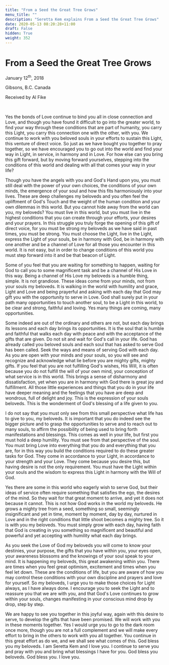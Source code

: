 ```yaml
---
title: "From a Seed the Great Tree Grows"
menu_title: ""
description: "Seretta Kem explains From a Seed the Great Tree Grows"
date: 2020-05-13 08:20:28+11:00
draft: False
hidden: True
weight: 352
---
```

# From a Seed the Great Tree Grows

January 12<sup>th</sup>, 2018

Gibsons, B.C. Canada

Received by Al Fike

 

Yes the bonds of Love continue to bind you all in close connection and Love, and though you have found it difficult to go into the greater world, to find your way through these conditions that are part of humanity, you carry this Light, you carry this connection one with the other, with you. We continue to work with you beloved souls in your efforts to sustain this Light, this venture of direct voice. So just as we have bought you together to pray together, so we have encouraged you to go out into the world and find your way in Light, in service, in harmony and in Love. For how else can you bring this gift forward, but by moving forward yourselves, stepping into the conditions of this world and dealing with all that comes your way in your life? 

Though you have the angels with you and God's Hand upon you, you must still deal with the power of your own choices, the conditions of your own minds, the emergence of your soul and how this fits harmoniously into your lives. These are deep challenges my beloveds and you often feel the upliftment of God's Touch and the weight of the human condition and your own dilemmas in this world. But you cannot hide away from the world can you, my beloveds? You must live in this world, but you must live in the highest conditions that you can create through your efforts, your desires and your prayers. In this struggle you truly forge the opening of this gift of direct voice, for you must be strong my beloveds as we have said in past times, you must be strong. You must choose the Light, live in the Light, express the Light of your souls, be in harmony with God, be in harmony with one another and be a channel of Love for all those you encounter in this world. It is not easy, but in order to change conditions of this world you must step forward into it and be that beacon of Light.

Some of you feel that you are waiting for something to happen, waiting for God to call you to some magnificent task and be a channel of His Love in this way. Being a channel of His Love my beloveds is a humble thing, simple. It is not grandiose. These ideas come from your minds, not from your souls my beloveds. It is walking in the world with humility and grace, Light and Love and being prayerful and asking with each day that God may gift you with the opportunity to serve in Love. God shall surely put in your path many opportunities to touch another soul, to be a Light in this world, to be clear and strong, faithful and loving. Yes many things are coming, many opportunities. 

Some indeed are out of the ordinary and others are not, but each day brings its lessons and each day brings its opportunities. It is the soul that is humble and faithful that walks each day with peace and with the acceptance of the gifts that are given. Do not sit and wait for God's call in your life. God has already called you beloved souls and each soul that has asked to serve God has been called. Seek the ways and means of serving God with each day. As you are open with your minds and your souls, so you will see and recognize and acknowledge what lie before you are mighty gifts, mighty gifts. If you feel that you are not fulfilling God's wishes, His Will, it is often because you do not fulfill the will of your own mind, your conception of what service is in this world. This brings a sense of disharmony and dissatisfaction, yet when you are in harmony with God there is great joy and fulfillment. All those little experiences and things that you do in your life have deeper meaning and the feelings that you have are deep and wondrous, full of delight and joy. This is the expression of your souls beloveds. This is the wonderment of God's blessing of a life given to you.

I do not say that you must only see from this small perspective what life has to give to you, my beloveds. It is important that you do indeed see the bigger picture and to grasp the opportunities to serve and to reach out to many souls, to affirm the possibility of being used to bring forth manifestations and blessings. This comes as well in your life, but first you must hold a deep humility. You must see from that perspective of the soul. You must bring Love into everything that you do and everything that you are, for in this way you build the conditions required to do these greater tasks for God. They come in accordance to your Light, in accordance to your strength and your Love. They come because you desire this, but having desire is not the only requirement. You must have the Light within your souls and the wisdom to express this Light in harmony with the Will of God.

Yes there are some in this world who eagerly wish to serve God, but their ideas of service often require something that satisfies the ego, the desires of the mind. So they wait for that great moment to arrive, and yet it does not because it cannot. This is not how God works in the world my beloveds. He grows a mighty tree from a seed, something so small, seemingly insignificant and yet in time, moment by moment, day by day, nurtured in Love and in the right conditions that little shoot becomes a mighty tree. So it is with you my beloveds. You must simply grow with each day, having faith that God is creating in you something so magnificent and beautiful and powerful and yet accepting with humility what each day brings. 

As you seek the Love of God my beloveds you will come to know your destinies, your purpose, the gifts that you have within you, your eyes open, your awareness blossoms and the knowings of your soul speak to your mind. It is happening my beloveds, this great awakening within you. There are times when you feel great optimism, excitement and times when you feel let down. These are the conditions of life, but you are aware of how you may control these conditions with your own discipline and prayers and love for yourself. So my beloveds, I urge you to make those choices for Light always, as I have always done. I encourage you to seek the Light and to reassure you that we are with you, and that God's Love continues to grow within your souls, changes manifesting in your conscious mind drop by drop, step by step.

We are happy to see you together in this joyful way, again with this desire to serve, to develop the gifts that have been promised. We will work with you in these moments together. Yes I would urge you to go to the dark room once more, though you are not a full complement and we will make every effort to bring in the others to work with you all together. You continue in this great effort as do we, and we shall see what comes of this. God bless you my beloveds. I am Seretta Kem and I love you. I continue to serve you and pray with you and bring what blessings I have for you. God bless you beloveds. God bless you. I love you.